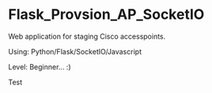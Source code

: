 # Flask_Provsion_AP_SocketIO

Web application for staging Cisco accesspoints.

Using: Python/Flask/SocketIO/Javascript

Level: Beginner... :)  


Test
